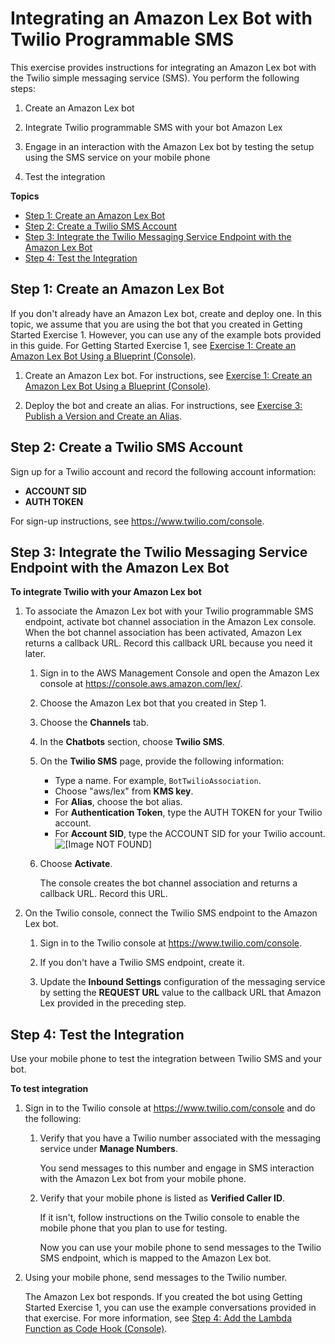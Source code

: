 # Integrating an Amazon Lex Bot with Twilio Programmable SMS<a name="twilio-bot-association"></a>

This exercise provides instructions for integrating an Amazon Lex bot with the Twilio simple messaging service \(SMS\)\. You perform the following steps:

1. Create an Amazon Lex bot

1. Integrate Twilio programmable SMS with your bot Amazon Lex

1. Engage in an interaction with the Amazon Lex bot by testing the setup using the SMS service on your mobile phone

1. Test the integration 

**Topics**
+ [Step 1: Create an Amazon Lex Bot](#twilio-bot-assoc-create-bot)
+ [Step 2: Create a Twilio SMS Account](#twilio-bot-assoc-create-fb-app)
+ [Step 3: Integrate the Twilio Messaging Service Endpoint with the Amazon Lex Bot](#twilio-bot-assoc-create-assoc)
+ [Step 4: Test the Integration](#twilio-bot-test)

## Step 1: Create an Amazon Lex Bot<a name="twilio-bot-assoc-create-bot"></a>

If you don't already have an Amazon Lex bot, create and deploy one\. In this topic, we assume that you are using the bot that you created in Getting Started Exercise 1\. However, you can use any of the example bots provided in this guide\. For Getting Started Exercise 1, see [Exercise 1: Create an Amazon Lex Bot Using a Blueprint \(Console\)](gs-bp.md)\.

1. Create an Amazon Lex bot\. For instructions, see [Exercise 1: Create an Amazon Lex Bot Using a Blueprint \(Console\)](gs-bp.md)\. 

1. Deploy the bot and create an alias\. For instructions, see [Exercise 3: Publish a Version and Create an Alias](gettingstarted-ex3.md)\.

## Step 2: Create a Twilio SMS Account<a name="twilio-bot-assoc-create-fb-app"></a>

Sign up for a Twilio account and record the following account information: 
+ **ACCOUNT SID** 
+ **AUTH TOKEN** 

For sign\-up instructions, see [https://www\.twilio\.com/console](https://www.twilio.com/console)\.

## Step 3: Integrate the Twilio Messaging Service Endpoint with the Amazon Lex Bot<a name="twilio-bot-assoc-create-assoc"></a>

**To integrate Twilio with your Amazon Lex bot**

1. To associate the Amazon Lex bot with your Twilio programmable SMS endpoint, activate bot channel association in the Amazon Lex console\. When the bot channel association has been activated, Amazon Lex returns a callback URL\. Record this callback URL because you need it later\.

   1. Sign in to the AWS Management Console and open the Amazon Lex console at [https://console\.aws\.amazon\.com/lex/](https://console.aws.amazon.com/lex/)\.

   1. Choose the Amazon Lex bot that you created in Step 1\.

   1. Choose the **Channels** tab\.

   1. In the **Chatbots** section, choose **Twilio SMS**\. 

   1. On the **Twilio SMS** page, provide the following information:
      + Type a name\. For example, `BotTwilioAssociation`\.
      + Choose "aws/lex" from **KMS key**\.
      + For **Alias**, choose the bot alias\.
      + For **Authentication Token**, type the AUTH TOKEN for your Twilio account\. 
      + For **Account SID**, type the ACCOUNT SID for your Twilio account\.  
![\[Image NOT FOUND\]](http://docs.aws.amazon.com/lex/latest/dg/images/twilio-10a.png)

   1. Choose **Activate**\. 

      The console creates the bot channel association and returns a callback URL\. Record this URL\.

1. On the Twilio console, connect the Twilio SMS endpoint to the Amazon Lex bot\.

   1. Sign in to the Twilio console at [https://www\.twilio\.com/console](https://www.twilio.com/console)\. 

   1. If you don't have a Twilio SMS endpoint, create it\.

   1. Update the **Inbound Settings** configuration of the messaging service by setting the **REQUEST URL** value to the callback URL that Amazon Lex provided in the preceding step\.

## Step 4: Test the Integration<a name="twilio-bot-test"></a>

Use your mobile phone to test the integration between Twilio SMS and your bot\.

**To test integration**

1. Sign in to the Twilio console at [https://www\.twilio\.com/console](https://www.twilio.com/console) and do the following:

   1. Verify that you have a Twilio number associated with the messaging service under **Manage Numbers**\. 

      You send messages to this number and engage in SMS interaction with the Amazon Lex bot from your mobile phone\. 

   1. Verify that your mobile phone is listed as **Verified Caller ID**\. 

      If it isn't, follow instructions on the Twilio console to enable the mobile phone that you plan to use for testing\. 

      Now you can use your mobile phone to send messages to the Twilio SMS endpoint, which is mapped to the Amazon Lex bot\. 

1. Using your mobile phone, send messages to the Twilio number\. 

   The Amazon Lex bot responds\. If you created the bot using Getting Started Exercise 1, you can use the example conversations provided in that exercise\. For more information, see [Step 4: Add the Lambda Function as Code Hook \(Console\)](gs-bp-create-integrate.md)\.